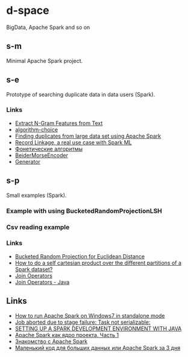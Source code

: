 # d-space
BigData, Apache Spark and so on

## s-m
Minimal Apache Spark project.

## s-e
Prototype of searching duplicate data in data users (Spark).
### Links
* [Extract N-Gram Features from Text](https://msdn.microsoft.com/en-us/library/mt762916.aspx)
* [algorithm-choice](https://docs.microsoft.com/ru-ru/azure/machine-learning/machine-learning-algorithm-choice)
* [Finding duplicates from large data set using Apache Spark](https://stackoverflow.com/questions/42054446/finding-duplicates-from-large-data-set-using-apache-spark)
* [Record Linkage, a real use case with Spark ML](http://aseigneurin.github.io/2016/02/22/record-inkage-a-real-use-case-with-spark-ml.html)
* [Фонетические алгоритмы](https://habrahabr.ru/post/114947/)
* [BeiderMorseEncoder](https://commons.apache.org/proper/commons-codec/apidocs/org/apache/commons/codec/language/bm/BeiderMorseEncoder.html)
* [Generator](https://www.mockaroo.com/)

## s-p
Small examples (Spark).
### Example with using BucketedRandomProjectionLSH
### Csv reading example
### Links
* [Bucketed Random Projection for Euclidean Distance](https://spark.apache.org/docs/latest/ml-features.html#bucketed-random-projection-for-euclidean-distance)
* [How to do a self cartesian product over the different partitions of a Spark dataset?](https://stackoverflow.com/questions/43280500/how-to-do-a-self-cartesian-product-over-the-different-partitions-of-a-spark-data)
* [Join Operators](https://jaceklaskowski.gitbooks.io/mastering-apache-spark/content/spark-sql-joins.html)
* [Join Operators - Java](https://github.com/high-performance-spark/high-performance-spark-examples/blob/master/src/main/java/com/highperformancespark/examples/dataframe/JavaHappyPandas.java)

## Links
* [How to run Apache Spark on Windows7 in standalone mode](http://nishutayaltech.blogspot.ru/2015/04/how-to-run-apache-spark-on-windows7-in.html)
* [Job aborted due to stage failure: Task not serializable:](https://databricks.gitbooks.io/databricks-spark-knowledge-base/content/troubleshooting/javaionotserializableexception.html)
* [SETTING UP A SPARK DEVELOPMENT ENVIRONMENT WITH JAVA](https://hortonworks.com/hadoop-tutorial/setting-spark-development-environment-java/)
* [Apache Spark как ядро проекта. Часть 1](https://habrahabr.ru/post/271375/)
* [Знакомство с Apache Spark](https://habrahabr.ru/company/piter/blog/276675/)
* [Маленький код для больших данных или Apache Spark за 3 дня](https://habrahabr.ru/post/316088/)